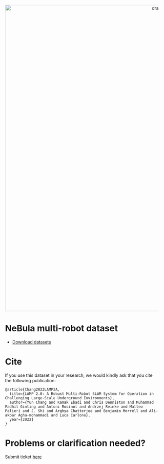 <p align="center">
<img src="images/Cover.png" alt="drawing" width="1000"/>
</p>

# NeBula multi-robot dataset

- [Download datasets](dataset.md)

# Cite

If you use this dataset in your research, we would kindly ask that you cite the following publication:

```
@article{Chang2022LAMP2A,
  title={LAMP 2.0: A Robust Multi-Robot SLAM System for Operation in Challenging Large-Scale Underground Environments},
  author={Yun Chang and Kamak Ebadi and Chris Denniston and Muhammad Fadhil Ginting and Antoni Rosinol and Andrzej Reinke and Matteo Palieri and J. Shi and Arghya Chatterjee and Benjamin Morrell and Ali-akbar Agha-mohammadi and Luca Carlone},
  year={2022}
}
```

# Problems or clarification needed?
Submit ticket [here](https://github.com/NeBula-Autonomy/nebula-multirobot-dataset/issues)
